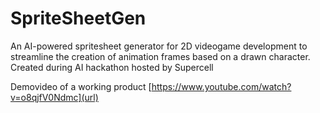# SpriteSheetGen
An AI-powered spritesheet generator for 2D videogame development to streamline the creation of animation frames based on a drawn character. Created during AI hackathon hosted by Supercell

Demovideo of a working product
[https://www.youtube.com/watch?v=o8qjfV0Ndmc](url)
